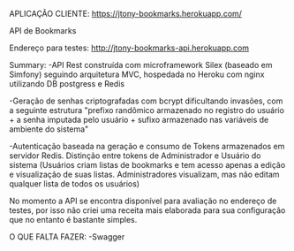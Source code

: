 APLICAÇÃO CLIENTE: https://jtony-bookmarks.herokuapp.com/

API de Bookmarks

Endereço para testes: http://jtony-bookmarks-api.herokuapp.com

Summary:
-API Rest construída com microframework Silex (baseado em Simfony) seguindo arquitetura MVC, hospedada no Heroku com nginx utilizando DB postgress e Redis

-Geração de senhas criptografadas com bcrypt dificultando invasões, com a seguinte estrutura 
      "prefixo randômico armazenado no registro do usuário + a senha imputada pelo usuário + sufixo armazenado nas variáveis de ambiente do sistema"

-Autenticação baseada na geração e consumo de Tokens armazenados em servidor Redis.  Distinção entre tokens de Administrador e Usuário do sistema (Usuários criam listas de bookmarks e tem acesso apenas a edição e visualização de suas listas. Administradores visualizam, mas não editam qualquer lista de todos os usuários)


No momento a API se encontra disponível para avaliação no endereço de testes, por isso não criei uma receita mais elaborada para sua configuração que no entanto é bastante simples.


O QUE FALTA FAZER:
-Swagger